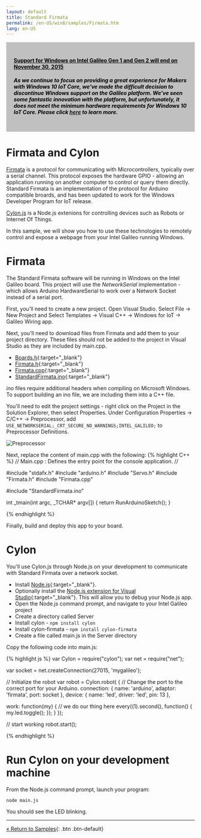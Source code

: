 ```yaml
---
layout: default
title: Standard Firmata
permalink: /en-US/win8/samples/Firmata.htm
lang: en-US
---
```


<div style="background-color:Silver; color:black; padding:20px;">
	<h4><u>Support for Windows on Intel Galileo Gen 1 and Gen 2 will end on November 30, 2015</u></h4>
	<p><h5>As we continue to focus on providing a great experience for Makers with Windows 10 IoT Core, we've made the difficult decision to discontinue Windows support on the Galileo platform. We've seen some fantastic innovation with the platform, but unfortunately, it does not meet the minimum hardware requirements for Windows 10 IoT Core. Please click <a href="http://go.microsoft.com/fwlink/?LinkId=690091" target="_blank">here</a> to learn more.</h5></p>
</div>

# Firmata and Cylon
[Firmata](http://firmata.org/) is a protocol for communicating with Microcontrollers, typically over a serial channel. This protocol exposes the hardware GPIO - allowing an application running on another computer to control or query them directly. Standard Firmata is an implementation of the protocol for Arduino compatible broards, and has been updated to work for the Windows Developer Program for IoT release.

[Cylon.js](http://cylonjs.com/) is a Node.js extenions for controlling devices such as Robots or Internet Of Things.

In this sample, we will show you how to use these technologies to remotely control and expose a webpage from your Intel Galileo running Windows.

# Firmata
The Standard Firmata software will be running in Windows on the Intel Galileo board. This project will use the _NetworkSerial_ implementation - which allows Arduino HardwareSerial to work over a Network Socket instead of a serial port.

First, you'll need to create a new project. Open Visual Studio. Select File -> New Project and Select Templates -> Visual C++ -> Windows for IoT -> Galileo Wiring app.

Next, you'll need to download files from Firmata and add them to your project directory. These files should not be added to the project in Visual Studio as they are included by main.cpp.

* [Boards.h](https://raw.githubusercontent.com/ooeygui/arduino/dev/Boards.h){:target="_blank"}
* [Firmata.h](https://raw.githubusercontent.com/ooeygui/arduino/dev/Firmata.h){:target="_blank"}
* [Firmata.cpp](https://raw.githubusercontent.com/ooeygui/arduino/dev/Firmata.cpp){:target="_blank"}
* [StandardFirmata.ino](https://raw.githubusercontent.com/ooeygui/arduino/dev/examples/StandardFirmata/StandardFirmata.ino){:target="_blank"}

_ino_ files require additional headers when compiling on Microsoft Windows. To support building an ino file, we are including them into a C++ file.

You'll need to edit the project settings - right click on the Project in the Solution Explorer, then select Properties. Under Configuration Properties -> C/C++ -> Preprocessor, add `USE_NETWORKSERIAL;_CRT_SECURE_NO_WARNINGS;INTEL_GALILEO;` to Preprocessor Definitions.

![Preprocessor]({{site.baseurl}}/images/FirmataProjectSettings.png)

Next, replace the content of main.cpp with the following:
{% highlight C++ %}
// Main.cpp : Defines the entry point for the console application.
//

#include "stdafx.h"
#include "arduino.h"
#include "Servo.h"
#include "Firmata.h"
#include "Firmata.cpp"

#include "StandardFirmata.ino"

int _tmain(int argc, _TCHAR* argv[])
{
    return RunArduinoSketch();
}


{% endhighlight %}

Finally, build and deploy this app to your board.

# Cylon
You'll use Cylon.js through Node.js on your development to communicate with Standard Firmata over a network socket.

* Install [Node.js](http://nodejs.org/){:target="_blank"}.
* Optionally install the [Node.js extension for Visual Studio](https://nodejstools.codeplex.com/){:target="_blank"}. This will allow you to debug your Node.js app.
* Open the Node.js command prompt, and navigate to your Intel Galileo project
* Create a directory called Server
* Install cylon - `npm install cylon`
* Install cylon-firmata - `npm install cylon-firmata`
* Create a file called main.js in the Server directory

Copy the following code into main.js:

{% highlight js %}
var Cylon = require("cylon");
var net = require("net");


var socket = net.createConnection(27015, 'mygalileo');

// Initialize the robot
var robot = Cylon.robot(
{
  // Change the port to the correct port for your Arduino.
  connection:
  {
      name: 'arduino',
      adaptor: 'firmata',
      port: socket
  },
  device: { name: 'led', driver: 'led', pin: 13 },

  work: function(my)
  {
    // we do our thing here
    every((1).second(), function() { my.led.toggle(); });
  }
});

// start working
robot.start();

{% endhighlight %}

# Run Cylon on your development machine
From the Node.js command prompt, launch your program:

`node main.js`

You should see the LED blinking.

---
[&laquo; Return to Samples](SampleApps.htm){: .btn .btn-default}
